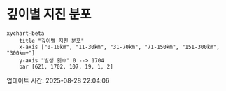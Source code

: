 # 깊이별 지진 분포

```mermaid
xychart-beta
    title "깊이별 지진 분포"
    x-axis ["0-10km", "11-30km", "31-70km", "71-150km", "151-300km", "300km+"]
    y-axis "발생 횟수" 0 --> 1704
    bar [621, 1702, 107, 19, 1, 2]
```

업데이트 시간: 2025-08-28 22:04:06
